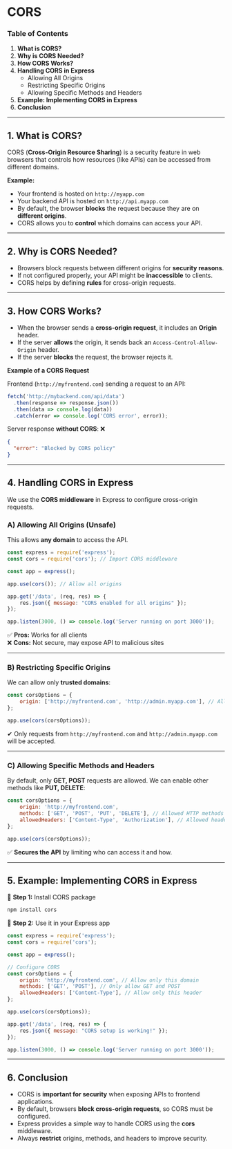 # CORS

### **Table of Contents**

1. **What is CORS?**
2. **Why is CORS Needed?**
3. **How CORS Works?**
4. **Handling CORS in Express**
   * Allowing All Origins
   * Restricting Specific Origins
   * Allowing Specific Methods and Headers
5. **Example: Implementing CORS in Express**
6. **Conclusion**

***

## **1. What is CORS?**

CORS (**Cross-Origin Resource Sharing**) is a security feature in web browsers that controls how resources (like APIs) can be accessed from different domains.

**Example:**

* Your frontend is hosted on `http://myapp.com`
* Your backend API is hosted on `http://api.myapp.com`
* By default, the browser **blocks** the request because they are on **different origins**.
* CORS allows you to **control** which domains can access your API.

***

## **2. Why is CORS Needed?**

* Browsers block requests between different origins for **security reasons**.
* If not configured properly, your API might be **inaccessible** to clients.
* CORS helps by defining **rules** for cross-origin requests.

***

## **3. How CORS Works?**

* When the browser sends a **cross-origin request**, it includes an **Origin** header.
* If the server **allows** the origin, it sends back an `Access-Control-Allow-Origin` header.
* If the server **blocks** the request, the browser rejects it.

**Example of a CORS Request**

Frontend (`http://myfrontend.com`) sending a request to an API:

```javascript
fetch('http://mybackend.com/api/data')
  .then(response => response.json())
  .then(data => console.log(data))
  .catch(error => console.log('CORS error', error));
```

Server response **without CORS**: ❌

```json
{
  "error": "Blocked by CORS policy"
}
```

***

## **4. Handling CORS in Express**

We use the **CORS middleware** in Express to configure cross-origin requests.

### **A) Allowing All Origins (Unsafe)**

This allows **any domain** to access the API.

```javascript
const express = require('express');
const cors = require('cors'); // Import CORS middleware

const app = express();

app.use(cors()); // Allow all origins

app.get('/data', (req, res) => {
    res.json({ message: "CORS enabled for all origins" });
});

app.listen(3000, () => console.log('Server running on port 3000'));
```

✅ **Pros:** Works for all clients\
❌ **Cons:** Not secure, may expose API to malicious sites

***

### **B) Restricting Specific Origins**

We can allow only **trusted domains**:

```javascript
const corsOptions = {
    origin: ['http://myfrontend.com', 'http://admin.myapp.com'], // Allowed origins
};

app.use(cors(corsOptions));
```

✔ Only requests from `http://myfrontend.com` and `http://admin.myapp.com` will be accepted.

***

### **C) Allowing Specific Methods and Headers**

By default, only **GET, POST** requests are allowed. We can enable other methods like **PUT, DELETE**:

```javascript
const corsOptions = {
    origin: 'http://myfrontend.com',
    methods: ['GET', 'POST', 'PUT', 'DELETE'], // Allowed HTTP methods
    allowedHeaders: ['Content-Type', 'Authorization'], // Allowed headers
};

app.use(cors(corsOptions));
```

✅ **Secures the API** by limiting who can access it and how.

***

## **5. Example: Implementing CORS in Express**

📌 **Step 1:** Install CORS package

```bash
npm install cors
```

📌 **Step 2:** Use it in your Express app

```javascript
const express = require('express');
const cors = require('cors');

const app = express();

// Configure CORS
const corsOptions = {
    origin: 'http://myfrontend.com', // Allow only this domain
    methods: ['GET', 'POST'], // Only allow GET and POST
    allowedHeaders: ['Content-Type'], // Allow only this header
};

app.use(cors(corsOptions));

app.get('/data', (req, res) => {
    res.json({ message: "CORS setup is working!" });
});

app.listen(3000, () => console.log('Server running on port 3000'));
```

***

## **6. Conclusion**

* CORS is **important for security** when exposing APIs to frontend applications.
* By default, browsers **block cross-origin requests**, so CORS must be configured.
* Express provides a simple way to handle CORS using the **cors** middleware.
* Always **restrict** origins, methods, and headers to improve security.
